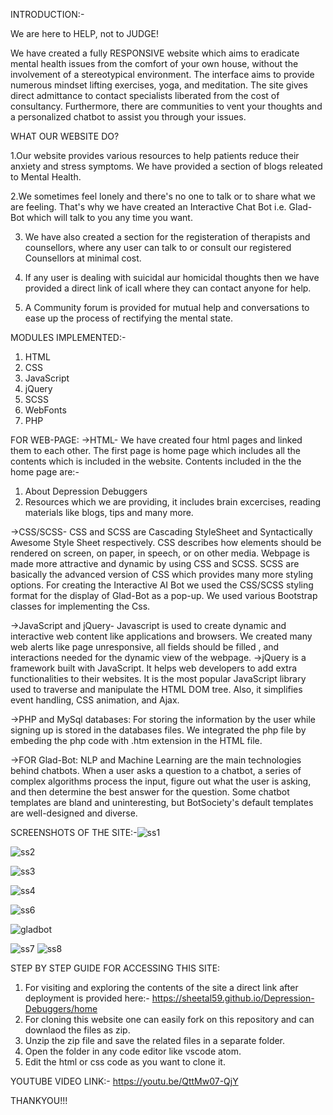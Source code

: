 INTRODUCTION:-

We are here to HELP, not to JUDGE!

We have created a fully RESPONSIVE website which aims to eradicate mental health issues from the comfort of your own house, without the involvement of a stereotypical environment. The interface aims to provide numerous mindset lifting exercises, yoga, and meditation. The site gives direct admittance to contact specialists liberated from the cost of consultancy. Furthermore, there are communities to vent your thoughts and a personalized chatbot to assist you through your issues.

WHAT OUR WEBSITE DO?

1.Our website provides various resources to help patients reduce their anxiety and stress symptoms. We have provided a section of blogs releated to Mental Health.

2.We sometimes feel lonely and there's no one to talk or to share what we are feeling. That's why we have created an Interactive Chat Bot i.e. Glad-Bot which will talk to you any time you want.

3. We have also created a section for the registeration of therapists and counsellors, where any user can talk to or consult our registered Counsellors at minimal cost. 


4. If any user is dealing with suicidal aur homicidal thoughts then we have provided a direct link of icall where they can contact anyone for help.


6. A Community forum is provided for mutual help and conversations to ease up the process of rectifying the mental state.


MODULES IMPLEMENTED:-
1. HTML
2. CSS
3. JavaScript
4. jQuery
5. SCSS
6. WebFonts
7. PHP

FOR WEB-PAGE:
->HTML- We have created four html pages and linked them to each other. The first page is home page which includes all the contents which is included in the website.
Contents included in the the home page are:-
1. About Depression Debuggers
2. Resources which we are providing, it includes brain excercises, reading materials like blogs, tips and many more.

->CSS/SCSS- CSS and SCSS are Cascading StyleSheet and Syntactically Awesome Style Sheet respectively. CSS describes how elements should be rendered on screen, on paper, in speech, or on other media. Webpage is made more attractive and dynamic by using CSS and SCSS. SCSS are basically the advanced version of CSS which provides many more styling options. 
For creating the Interactive AI Bot we used the CSS/SCSS styling format for the display of Glad-Bot as a pop-up.
We used various Bootstrap classes for implementing the Css.

->JavaScript and jQuery- Javascript is used to create dynamic and interactive web content like applications and browsers. We created many web alerts like page unresponsive, all fields should be filled , and interactions needed for the dynamic view of the webpage.
->jQuery is a framework built with JavaScript. It helps web developers to add extra functionalities to their websites. It is the most popular JavaScript library used to traverse and manipulate the HTML DOM tree. Also, it simplifies event handling, CSS animation, and Ajax.

->PHP and MySql databases: For storing the information by the user while signing up is stored in the databases files. We integrated the php file by embeding the php code with .htm extension in the HTML file. 


->FOR Glad-Bot:
NLP and Machine Learning are the main technologies behind chatbots. When a user asks a question to a chatbot, a series of complex algorithms process the input, figure out what the user is asking, and then determine the best answer for the question.
Some chatbot templates are bland and uninteresting, but BotSociety's default templates are well-designed and diverse.

SCREENSHOTS OF THE SITE:-![ss1](https://user-images.githubusercontent.com/88383407/161829846-93e48258-15c0-4ad9-b2d5-05f35965ec44.png)


![ss2](https://user-images.githubusercontent.com/88383407/161829923-9a7b1bfa-0ea3-451a-8994-d3f50c41ea73.png)

![ss3](https://user-images.githubusercontent.com/88383407/161830005-cc2f59e5-3c28-4aaf-a572-f52de7baabb8.png)




![ss4](https://user-images.githubusercontent.com/88383407/161830175-685f984b-5d86-4f07-82bf-0c24425d609a.png)


![ss6](https://user-images.githubusercontent.com/88383407/161831882-8a2d734d-b276-44c9-8804-b635f86b610d.png)




![gladbot](https://user-images.githubusercontent.com/88383407/161832528-cf2ce426-fe41-4642-a65e-b1dc015cd67d.png)




![ss7](https://user-images.githubusercontent.com/88383407/161832826-ebebcb04-6bfd-4143-9baa-21ab5cd2b423.png)
![ss8](https://user-images.githubusercontent.com/88383407/161832831-f4313ad0-e0cf-4cfb-806d-80aee1a34ca0.png)

STEP BY STEP GUIDE FOR ACCESSING THIS SITE:
1. For visiting and exploring the contents of the site a direct link after deployment is provided here:- https://sheetal59.github.io/Depression-Debuggers/home
2. For cloning this website one can easily fork on this repository and can downlaod the files as zip.
3. Unzip the zip file and save the related files in a separate folder.
4. Open the folder in any code editor like vscode atom.
5. Edit the html or css code as you want to clone it.

YOUTUBE VIDEO LINK:- https://youtu.be/QttMw07-QjY


THANKYOU!!!
